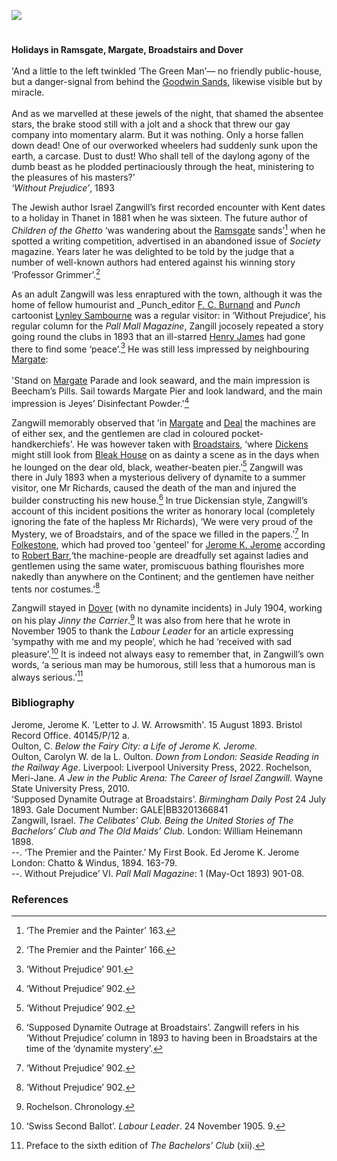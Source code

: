 <a href="https://dev.visual-essays.app"><img src="https://dev-visual-essays.netlify.app/images/ve-button.png"></a> 
<param ve-config title="Israel Zangwill (21 January 1864 - 1 August 1926)" author="Professor Carolyn Oulton" layout="vtl" banner="/images/banners/19c.jpg">

<param ve-entity eid="Q736439" aliases="Ramsgate">
<param ve-entity eid="Q179224" aliases="Dover">
<param ve-entity eid="Q922739" aliases="Broadstairs">
<param ve-entity eid="Q618045" aliases="Margate">
<param ve-entity eid="Q1494482" aliases="Goodwin Sands">

#

**Holidays in Ramsgate, Margate, Broadstairs and Dover**  
<br>
'And a little to the left twinkled ‘The Green Man’— no friendly public-house, but a danger-signal from behind the [Goodwin Sands](/dickens/david-copperfield-goodwin-sands), likewise visible but by miracle.
<br><br>
And as we marvelled at these jewels of the night, that shamed the absentee stars, the brake stood still with a jolt and a shock that threw our gay company into momentary alarm. But it was nothing. Only a horse fallen down dead! One of our overworked wheelers had suddenly sunk upon the earth, a carcase. Dust to dust! Who shall tell of the daylong agony of the dumb beast as he plodded pertinaciously through the heat, ministering to the pleasures of his masters?'    
_‘Without Prejudice’_, 1893
<param ve-image url="https://upload.wikimedia.org/wikipedia/commons/1/1a/True_tales_of_travel_and_adventure%2C_valour_and_virtue_%281884%29_%2814597787058%29.jpg" label="True tales of travel and adventure, valour and virtue (1884)" attribution="Macaulay, James, 1817-1902, No restrictions, via Wikimedia Commons">
<param ve-map center="Q1494482" zoom="10">

The Jewish author Israel Zangwill’s first recorded encounter with Kent dates to a holiday in Thanet in 1881 when he was sixteen. The future author of _Children of the Ghetto_ ‘was wandering about the [Ramsgate](/19c/19c-ramsgate) sands’[^ref1]  when he spotted a writing competition, advertised in an abandoned issue of _Society_ magazine. Years later he was delighted to be told by the judge that a number of well-known authors had entered against his winning story ‘Professor Grimmer’.[^ref2] 
<param ve-image url="https://upload.wikimedia.org/wikipedia/commons/f/f6/Sands_Ramsgate_England.jpg" label="The Sands at Ramsgate, c.1890-1900" attribution="Snapshots Of  The Past, CC BY-SA 2.0, via Wikimedia Commons">
<param ve-map center="Q736439" zoom="15">

As an adult Zangwill was less enraptured with the town, although it was the home of fellow humourist and _Punch_editor [F. C. Burnand](/19c/19c-burnand-biography) and _Punch_ cartoonist [Lynley Sambourne](/19c/19c-sambourne-biography) was a regular visitor: in ‘Without Prejudice’, his regular  column for the _Pall Mall Magazine_, Zangill jocosely repeated a story going round the clubs in 1893 that an ill-starred [Henry James](/19c/19c-jamesh-hever-castle) had gone there to find some ‘peace’.[^ref3]  He was still less impressed by neighbouring [Margate](/19c/19c-margate):
<br><br>
'Stand on [Margate](/19c/19c-margate) Parade and look seaward, and the main impression is Beecham’s Pills. Sail towards Margate Pier and look landward, and the main impression is Jeyes’ Disinfectant Powder.'[^ref4]  
<param ve-image url="https://stor.artstor.org/stor/13b9cf96-8fcb-4df0-8491-9049ae7450fc" label="Margate Parade c. 180" attribution="Photo by Astrid Stilma. By permission of Patrick Marrin.">
<param ve-map center="Q618045" zoom="15">

Zangwill memorably observed that 'in [Margate](/19c/19c-margate) and [Deal](/seascape/deal) the machines are of either sex, and the gentlemen are clad in coloured pocket-handkerchiefs'. He was however taken with [Broadstairs](/dickens/broadstairs-19th-century), ‘where [Dickens](/dickens/dickens-biography) might still look from [Bleak House](/dickens/dickens-fort-house) on as dainty a scene as in the days when he lounged on the dear old, black, weather-beaten pier.’[^ref5]  Zangwill was there in July 1893 when a mysterious delivery of dynamite to a summer visitor, one Mr Richards, caused the death of the man and injured the builder constructing his new house.[^ref6]  In true Dickensian style, Zangwill’s account of this incident positions the writer as honorary local (completely ignoring the fate of the hapless Mr Richards), ‘We were very proud of the Mystery, we of Broadstairs, and of the space we filled in the papers.’[^ref7] In [Folkestone](/19c/19c-folkestone), which had proved too 'genteel' for [Jerome K. Jerome](/19c/19c-jerome-biography) according to [Robert Barr](/19c/19c-barr-biography),‘the machine-people are dreadfully set against ladies and gentlemen using the same water, promiscuous bathing flourishes more nakedly than anywhere on the Continent; and the gentlemen have neither tents nor costumes.’[^ref8]
<param ve-image url="https://stor.artstor.org/stor/09e1b362-e980-44dd-947b-801070eb499e" label="Beach and View showing Bleak House, Broadstairs" attribution="Kent Maps Online">
<param ve-map center="Q922739" zoom="15">

Zangwill stayed in [Dover](/19c/19c-dover) (with no dynamite incidents) in July 1904, working on his play _Jinny the Carrier_.[^ref9] It was also from here that he wrote in November 1905 to thank the _Labour Leader_ for an article expressing ‘sympathy with me and my people’, which he had ‘received with sad pleasure’.[^ref10]  It is indeed not always easy to remember that, in Zangwill’s own words, ‘a serious man may be humorous, still less that a humorous man is always serious.’[^ref11] 
<param ve-image url="https://upload.wikimedia.org/wikipedia/commons/2/2c/Sea_front%2C_Dover%2C_England-LCCN2002696721.jpg" label="Dover Seafront c. 1905" attribution="Photochrom Print Collection, Public domain, via Wikimedia Commons">
<param ve-map center="Q179224" zoom="15">

### Bibliography
Jerome, Jerome K. 'Letter to J. W. Arrowsmith'. 15 August 1893. Bristol Record Office. 40145/P/12 a.   
Oulton, C. _Below the Fairy City: a Life of Jerome K. Jerome._    
Oulton, Carolyn W. de la L. Oulton. _Down from London: Seaside Reading in the Railway Age_. Liverpool: Liverpool University Press, 2022.
Rochelson, Meri-Jane. _A Jew in the Public Arena: The Career of Israel Zangwill._ Wayne State University Press, 2010.   
‘Supposed Dynamite Outrage at Broadstairs’. _Birmingham Daily Post_ 24 July 1893. Gale Document Number: GALE|BB3201366841   
Zangwill, Israel. _The Celibates’ Club. Being the United Stories of The Bachelors’ Club and The Old Maids’ Club._ London: William Heinemann 1898.    
--. ‘The Premier and the Painter.’ My First Book. Ed Jerome K. Jerome London: Chatto & Windus, 1894. 163-79.   
--. Without Prejudice’ VI. _Pall Mall Magazine_: 1 (May-Oct 1893) 901-08.   
<param ve-image url="https://upload.wikimedia.org/wikipedia/commons/d/d8/Israel_Zangwill_1905.jpg" label="Israel Zangwill, 1905" attribution="James Edward Purdy, Public domain, via Wikimedia Commons">

### References
[^ref1]: ‘The Premier and the Painter’ 163.   
[^ref2]: ‘The Premier and the Painter’ 166.   
[^ref3]: ‘Without Prejudice’ 901.   
[^ref4]: ‘Without Prejudice’ 902.   
[^ref5]: ‘Without Prejudice’ 902.   
[^ref6]: ‘Supposed Dynamite Outrage at Broadstairs’.  Zangwill refers in his ‘Without Prejudice’ column in 1893 to having been in Broadstairs at the time of the ‘dynamite mystery’.    
[^ref7]: ‘Without Prejudice’ 902.   
[^ref8]: ‘Without Prejudice’ 902.   
[^ref9]: Rochelson. Chronology.   
[^ref10]: ‘Swiss Second Ballot’. _Labour Leader_. 24 November 1905. 9.   
[^ref11]: Preface to the sixth edition of _The Bachelors’ Club_ (xii).   
